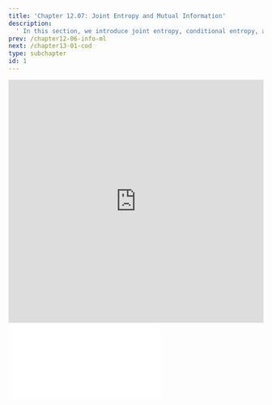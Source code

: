 ```yaml
---
title: 'Chapter 12.07: Joint Entropy and Mutual Information'
description:
  ' In this section, we introduce joint entropy, conditional entropy, and mutual information. '
prev: /chapter12-06-info-ml
next: /chapter13-01-cod
type: subchapter
id: 1
---
```



<!-- Hier jetzt die neuen Links einpflegen -->

<exercise id="1" title="Video Lecture">
<iframe width="100%" height="480" src="https://www.youtube.com/embed/ZoWANYz5KHE" frameborder="0" allow="accelerometer; autoplay; encrypted-media; gyroscope; picture-in-picture" allowfullscreen></iframe>
</exercise>

<exercise id="2" title="Slides">
<object data="pdfs/12/slides-info-mutual-info.pdf" type="application/pdf" style="width:100%;height:480px">
    <embed src="pdfs/12/slides-info-mutual-info.pdf" type="application/pdf" />
</object>
</exercise>


